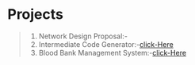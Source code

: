 # Projects

> 1. Network Design Proposal:-
> 2. Intermediate Code Generator:-[click-Here](https://github.com/RagunathA49/Intermediate-Code-Generator)
> 3. Blood Bank Management System:-[click-Here](https://github.com/RagunathA49/Blood-Bank-Management-System)